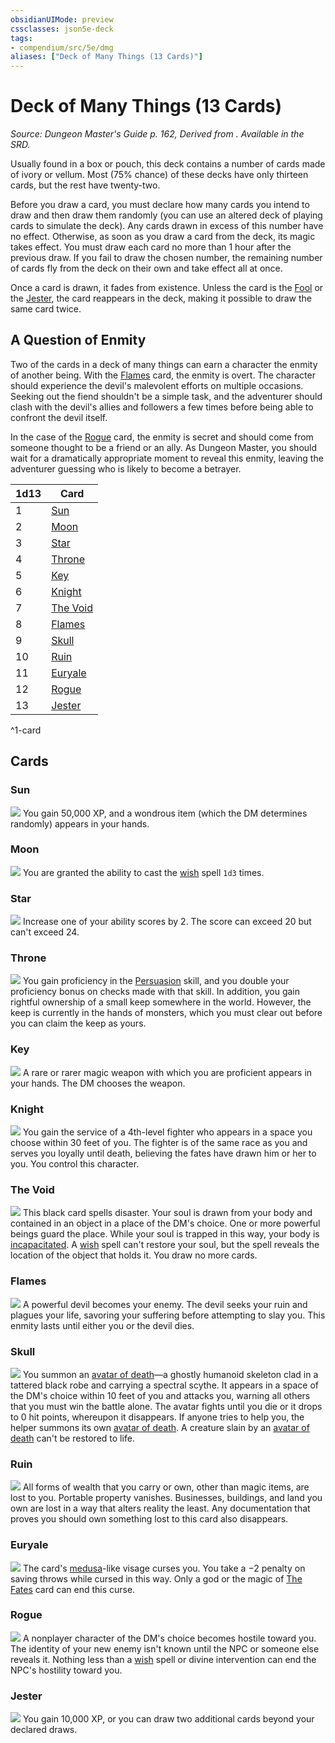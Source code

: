 ```yaml
---
obsidianUIMode: preview
cssclasses: json5e-deck
tags:
- compendium/src/5e/dmg
aliases: ["Deck of Many Things (13 Cards)"]
---
```

# Deck of Many Things (13 Cards)
*Source: Dungeon Master's Guide p. 162, Derived from . Available in the SRD.*  

Usually found in a box or pouch, this deck contains a number of cards made of ivory or vellum. Most (75% chance) of these decks have only thirteen cards, but the rest have twenty-two.

Before you draw a card, you must declare how many cards you intend to draw and then draw them randomly (you can use an altered deck of playing cards to simulate the deck). Any cards drawn in excess of this number have no effect. Otherwise, as soon as you draw a card from the deck, its magic takes effect. You must draw each card no more than 1 hour after the previous draw. If you fail to draw the chosen number, the remaining number of cards fly from the deck on their own and take effect all at once.

Once a card is drawn, it fades from existence. Unless the card is the [Fool](compendium/decks/deck-of-many-things.md#Fool) or the [Jester](compendium/decks/deck-of-many-things.md#Jester), the card reappears in the deck, making it possible to draw the same card twice.

## A Question of Enmity

Two of the cards in a deck of many things can earn a character the enmity of another being. With the [Flames](compendium/decks/deck-of-many-things.md#Flames) card, the enmity is overt. The character should experience the devil's malevolent efforts on multiple occasions. Seeking out the fiend shouldn't be a simple task, and the adventurer should clash with the devil's allies and followers a few times before being able to confront the devil itself.

In the case of the [Rogue](compendium/decks/deck-of-many-things.md#Rogue) card, the enmity is secret and should come from someone thought to be a friend or an ally. As Dungeon Master, you should wait for a dramatically appropriate moment to reveal this enmity, leaving the adventurer guessing who is likely to become a betrayer.

| 1d13 | Card |
|------|------|
| 1 | [Sun](compendium/decks/deck-of-many-things.md#Sun) |
| 2 | [Moon](compendium/decks/deck-of-many-things.md#Moon) |
| 3 | [Star](compendium/decks/deck-of-many-things.md#Star) |
| 4 | [Throne](compendium/decks/deck-of-many-things.md#Throne) |
| 5 | [Key](compendium/decks/deck-of-many-things.md#Key) |
| 6 | [Knight](compendium/decks/deck-of-many-things.md#Knight) |
| 7 | [The Void](compendium/decks/deck-of-many-things.md#The%20Void) |
| 8 | [Flames](compendium/decks/deck-of-many-things.md#Flames) |
| 9 | [Skull](compendium/decks/deck-of-many-things.md#Skull) |
| 10 | [Ruin](compendium/decks/deck-of-many-things.md#Ruin) |
| 11 | [Euryale](compendium/decks/deck-of-many-things.md#Euryale) |
| 12 | [Rogue](compendium/decks/deck-of-many-things.md#Rogue) |
| 13 | [Jester](compendium/decks/deck-of-many-things.md#Jester) |
^1-card

## Cards

### Sun
![](compendium/decks/img/02-sun.webp#card)
You gain 50,000 XP, and a wondrous item (which the DM determines randomly) appears in your hands.

### Moon
![](compendium/decks/img/03-moon.webp#card)
You are granted the ability to cast the [wish](compendium/spells/wish.md) spell `1d3` times.

### Star
![](compendium/decks/img/04-star.webp#card)
Increase one of your ability scores by 2. The score can exceed 20 but can't exceed 24.

### Throne
![](compendium/decks/img/07-throne.webp#card)
You gain proficiency in the [Persuasion](rules/skills.md#Persuasion) skill, and you double your proficiency bonus on checks made with that skill. In addition, you gain rightful ownership of a small keep somewhere in the world. However, the keep is currently in the hands of monsters, which you must clear out before you can claim the keep as yours.

### Key
![](compendium/decks/img/08-key.webp#card)
A rare or rarer magic weapon with which you are proficient appears in your hands. The DM chooses the weapon.

### Knight
![](compendium/decks/img/09-knight.webp#card)
You gain the service of a 4th-level fighter who appears in a space you choose within 30 feet of you. The fighter is of the same race as you and serves you loyally until death, believing the fates have drawn him or her to you. You control this character.

### The Void
![](compendium/decks/img/12-void.webp#card)
This black card spells disaster. Your soul is drawn from your body and contained in an object in a place of the DM's choice. One or more powerful beings guard the place. While your soul is trapped in this way, your body is [incapacitated](rules/conditions.md#incapacitated). A [wish](compendium/spells/wish.md) spell can't restore your soul, but the spell reveals the location of the object that holds it. You draw no more cards.

### Flames
![](compendium/decks/img/13-flames.webp#card)
A powerful devil becomes your enemy. The devil seeks your ruin and plagues your life, savoring your suffering before attempting to slay you. This enmity lasts until either you or the devil dies.

### Skull
![](compendium/decks/img/14-skull.webp#card)
You summon an [avatar of death](compendium/bestiary/undead/avatar-of-death-dmg.md)—a ghostly humanoid skeleton clad in a tattered black robe and carrying a spectral scythe. It appears in a space of the DM's choice within 10 feet of you and attacks you, warning all others that you must win the battle alone. The avatar fights until you die or it drops to 0 hit points, whereupon it disappears. If anyone tries to help you, the helper summons its own [avatar of death](compendium/bestiary/undead/avatar-of-death-dmg.md). A creature slain by an [avatar of death](compendium/bestiary/undead/avatar-of-death-dmg.md) can't be restored to life.

### Ruin
![](compendium/decks/img/17-ruin.webp#card)
All forms of wealth that you carry or own, other than magic items, are lost to you. Portable property vanishes. Businesses, buildings, and land you own are lost in a way that alters reality the least. Any documentation that proves you should own something lost to this card also disappears.

### Euryale
![](compendium/decks/img/18-euryale.webp#card)
The card's [medusa](compendium/bestiary/monstrosity/medusa.md)-like visage curses you. You take a −2 penalty on saving throws while cursed in this way. Only a god or the magic of [The Fates](compendium/decks/deck-of-many-things.md#The%20Fates) card can end this curse.

### Rogue
![](compendium/decks/img/19-rogue.webp#card)
A nonplayer character of the DM's choice becomes hostile toward you. The identity of your new enemy isn't known until the NPC or someone else reveals it. Nothing less than a [wish](compendium/spells/wish.md) spell or divine intervention can end the NPC's hostility toward you.

### Jester
![](compendium/decks/img/22-jester.webp#card)
You gain 10,000 XP, or you can draw two additional cards beyond your declared draws.